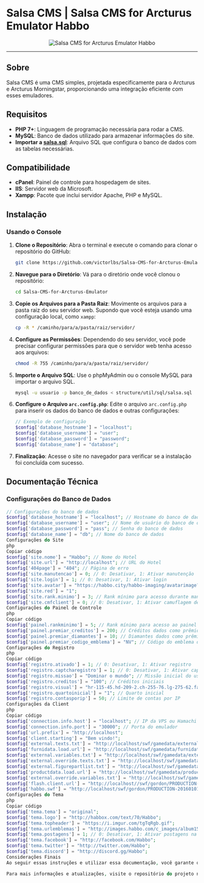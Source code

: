 # Salsa CMS | Salsa CMS for Arcturus Emulator Habbo

<center>
    <img alt="Salsa CMS for Arcturus Emulator Habbo" title="Salsa CMS for Arcturus Emulator Habbo" src="https://habbofont.net/font/habbo_clicker/salsa%20cms.gif">
</center>

<hr>

## Sobre
Salsa CMS é uma CMS simples, projetada especificamente para o Arcturus e Arcturus Morningstar, proporcionando uma integração eficiente com esses emuladores.

## Requisitos
- **PHP 7+**: Linguagem de programação necessária para rodar a CMS.
- **MySQL**: Banco de dados utilizado para armazenar informações do site.
- **Importar a [salsa.sql](https://github.com/victorlbs/Salsa-CMS-for-Arcturus-Emulator/blob/master/structure/util/sql/salsa.sql)**: Arquivo SQL que configura o banco de dados com as tabelas necessárias.

## Compatibilidade
- **cPanel**: Painel de controle para hospedagem de sites.
- **IIS**: Servidor web da Microsoft.
- **Xampp**: Pacote que inclui servidor Apache, PHP e MySQL.

## Instalação
### Usando o Console

1. **Clone o Repositório**: Abra o terminal e execute o comando para clonar o repositório do GitHub:
    ```bash
    git clone https://github.com/victorlbs/Salsa-CMS-for-Arcturus-Emulator.git
    ```

2. **Navegue para o Diretório**: Vá para o diretório onde você clonou o repositório:
    ```bash
    cd Salsa-CMS-for-Arcturus-Emulator
    ```

3. **Copie os Arquivos para a Pasta Raiz**: Movimente os arquivos para a pasta raiz do seu servidor web. Supondo que você esteja usando uma configuração local, como `xampp`:
    ```bash
    cp -R * /caminho/para/a/pasta/raiz/servidor/
    ```

4. **Configure as Permissões**: Dependendo do seu servidor, você pode precisar configurar permissões para que o servidor web tenha acesso aos arquivos:
    ```bash
    chmod -R 755 /caminho/para/a/pasta/raiz/servidor/
    ```

5. **Importe o Arquivo SQL**: Use o phpMyAdmin ou o console MySQL para importar o arquivo SQL.
    ```bash
    mysql -u usuario -p banco_de_dados < structure/util/sql/salsa.sql
    ```

6. **Configure o Arquivo `arc.config.php`**: Edite o arquivo `arc.config.php` para inserir os dados do banco de dados e outras configurações:
    ```php
    // Exemplo de configuração
    $config['database_hostname'] = "localhost";
    $config['database_username'] = "user";
    $config['database_password'] = "password";
    $config['database_name'] = "database";
    ```

7. **Finalização**: Acesse o site no navegador para verificar se a instalação foi concluída com sucesso.

## Documentação Técnica

### Configurações do Banco de Dados

```php
// Configurações do banco de dados
$config['database_hostname'] = "localhost"; // Hostname do banco de dados
$config['database_username'] = "user"; // Nome de usuário do banco de dados
$config['database_password'] = "pass"; // Senha do banco de dados
$config['database_name'] = "db"; // Nome do banco de dados
Configurações do Site
php
Copiar código
$config['site.nome'] = "Habbo"; // Nome do Hotel
$config['site.url'] = "http://localhost"; // URL do Hotel
$config['404page'] = "404"; // Página de erro
$config['site.manutencao'] = 0; // 0: Desativar, 1: Ativar manutenção
$config['site.login'] = 1; // 0: Desativar, 1: Ativar login
$config['site.avatar'] = "https://habbo.city/habbo-imaging/avatarimage?figure="; // URL do avatar
$config['site.red'] = "1";
$config['site.rank.minimo'] = 3; // Rank mínimo para acesso durante manutenção
$config['site.cmfclient'] = 0; // 0: Desativar, 1: Ativar camuflagem de IP
Configurações do Painel de Controle
php
Copiar código
$config['painel.rankminimo'] = 5; // Rank mínimo para acesso ao painel
$config['painel.premiar_creditos'] = 200; // Créditos dados como prêmio
$config['painel.premiar_diamantes'] = 10; // Diamantes dados como prêmio
$config['painel.premiar_codigo_emblema'] = "NV"; // Código do emblema de prêmio
Configurações do Registro
php
Copiar código
$config['registro.ativado'] = 1; // 0: Desativar, 1: Ativar registro
$config['registro.captcharegistro'] = 1; // 0: Desativar, 1: Ativar captcha
$config['registro.missao'] = "Dominar o mundo"; // Missão inicial do usuário
$config['registro.creditos'] = "100"; // Créditos iniciais
$config['registro.visual'] = "hr-115-45.hd-209-2.ch-255-76.lg-275-62.fa-1204.ca-1806-65"; // Visual inicial do avatar
$config['registro.quartoinicial'] = "1"; // Quarto inicial
$config['registro.contasporip'] = 50; // Limite de contas por IP
Configurações da Client
php
Copiar código
$config['connection.info.host'] = "localhost"; // IP da VPS ou Hamachi
$config['connection.info.port'] = "30000"; // Porta do emulador
$config['url.prefix'] = "http://localhost";
$config['client.starting'] = "Bem vindo!";
$config['external.texts.txt'] = "http://localhost/swf/gamedata/external_flash_texts.txt";
$config['furnidata.load.url'] = "http://localhost/swf/gamedata/furnidata.xml";
$config['external.variables.txt'] = "http://localhost/swf/gamedata/external_variables.txt";
$config['external.override.texts.txt'] = "http://localhost/swf/gamedata/override/external_flash_override_texts.txt";
$config['external.figurepartlist.txt'] = "http://localhost/swf/gamedata/figuredata.xml";
$config['productdata.load.url'] = "http://localhost/swf/gamedata/productdata.txt";
$config['external.override.variables.txt'] = "http://localhost/swf/gamedata/override/external_override_variables.txt";
$config['flash.client.url'] = "http://localhost//swf/gordon/PRODUCTION-201601012205-226667486/";
$config['habbo.swf'] = "http://localhost/swf/gordon/PRODUCTION-201601012205-226667486/Habbo.swf";
Configurações do Tema
php
Copiar código
$config['tema.tema'] = "original";
$config['tema.logo'] = "http://habbox.com/text/70/Habbo";
$config['tema.topheader'] = "https://i.imgur.com/tgTqRgb.gif";
$config['tema.urlemblemas'] = "http://images.habbo.com/c_images/album1584/"; // URL dos emblemas
$config['tema.postagens'] = 1; // 0: Desativar, 1: Ativar postagens na página principal
$config['tema.facebook'] = "http://facebook.com/Habbo";
$config['tema.twitter'] = "http://twitter.com/Habbo";
$config['tema.discord'] = "http://discord.gg/Habbo";
Considerações Finais
Ao seguir essas instruções e utilizar essa documentação, você garante que a instalação e configuração do Salsa CMS sejam realizadas de maneira profissional e eficaz, permitindo uma experiência tranquila para os administradores do sistema e usuários finais.

Para mais informações e atualizações, visite o repositório do projeto no GitHub.
